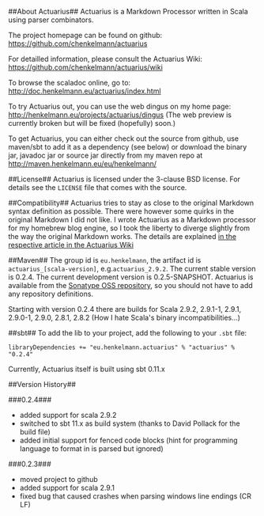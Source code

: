 ##About Actuarius##
Actuarius is a Markdown Processor written in Scala using parser combinators. 

The project homepage can be found on github: https://github.com/chenkelmann/actuarius

For detailled information, please consult the Actuarius Wiki: https://github.com/chenkelmann/actuarius/wiki 

To browse the scaladoc online, go to: http://doc.henkelmann.eu/actuarius/index.html

To try Actuarius out, you can use the web dingus on my home page: http://henkelmann.eu/projects/actuarius/dingus 
(The web preview is currently broken but will be fixed (hopefully) soon.)

To get Actuarius, you can either check out the source from github, use maven/sbt to add it as a dependency (see below) or download the binary jar, javadoc jar or source jar directly from my maven repo at http://maven.henkelmann.eu/eu/henkelmann/

##License##
Actuarius is licensed under the 3-clause BSD license. For details see the `LICENSE` file that comes with the source.

##Compatibility##
Actuarius tries to stay as close to the original Markdown syntax definition as possible. There were however some quirks in the original Markdown I did not like. I wrote Actuarius as a Markdown processor for my homebrew blog engine, so I took the liberty to diverge slightly from the way the original Markdown works. The details are explained [in the respective article in the Actuarius Wiki](https://github.com/chenkelmann/actuarius/wiki/Differences-Between-Actuarius-And-Standard-Markdown)

##Maven##
The group id is `eu.henkelmann`, the artifact id is `actuarius_[scala-version]`, e.g.`actuarius_2.9.2`. The current stable version is 0.2.4. The current development version is 0.2.5-SNAPSHOT.
Actuarius is available from the [Sonatype OSS repository](https://oss.sonatype.org), so you should not have to add any repository definitions.

Starting with version 0.2.4 there are builds for Scala 2.9.2, 2.9.1-1, 2.9.1, 2.9.0-1, 2.9.0, 2.8.1, 2.8.2 
(How I hate Scala's binary incompatibilities…)

##sbt##
To add the lib to your project, add the following to your `.sbt` file:

    libraryDependencies += "eu.henkelmann.actuarius" % "actuarius" % "0.2.4"
    
Currently, Actuarius itself is built using sbt 0.11.x

##Version History##

###0.2.4###
* added support for scala 2.9.2
* switched to sbt 11.x as build system (thanks to David Pollack for the build file)
* added initial support for fenced code blocks (hint for programming language to format in is parsed but ignored)

###0.2.3###

* moved project to github
* added support for scala 2.9.1
* fixed bug that caused crashes when parsing windows line endings (CR LF)

